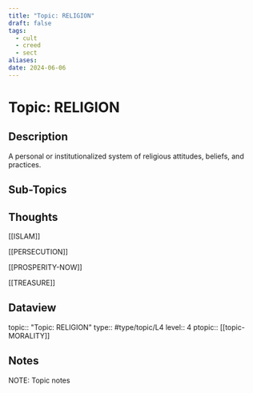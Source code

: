 ```yaml
---
title: "Topic: RELIGION"
draft: false
tags:
  - cult
  - creed
  - sect
aliases: 
date: 2024-06-06
---
```

# Topic: RELIGION
## Description
A personal or institutionalized system of religious attitudes, beliefs, and practices.

## Sub-Topics


## Thoughts
[[ISLAM]]

[[PERSECUTION]]

[[PROSPERITY-NOW]]

[[TREASURE]]

## Dataview
topic:: "Topic: RELIGION"
type:: #type/topic/L4
level:: 4
ptopic:: [[topic-MORALITY]]

## Notes
NOTE: Topic notes
